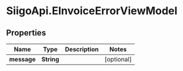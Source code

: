 # SiigoApi.EInvoiceErrorViewModel

## Properties

Name | Type | Description | Notes
------------ | ------------- | ------------- | -------------
**message** | **String** |  | [optional] 



